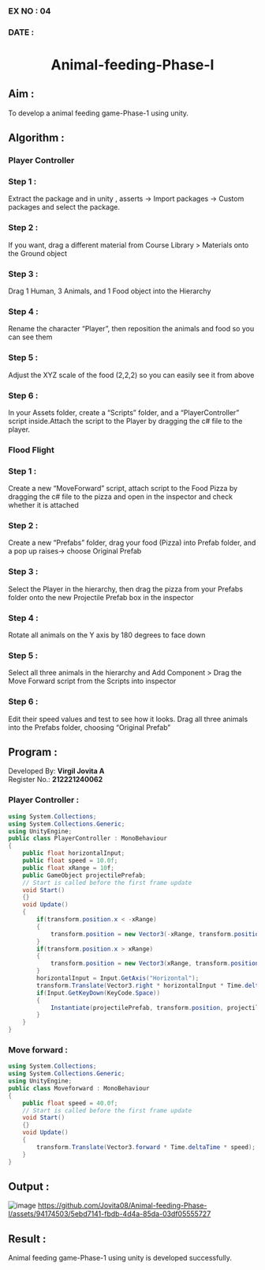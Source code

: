### EX NO : 04
### DATE  :
# <p align="center">Animal-feeding-Phase-I</p>

## Aim : 
To develop a animal feeding game-Phase-1 using unity.
## Algorithm :
### Player Controller
### Step 1 : 
Extract the package and in unity , asserts -> Import packages -> Custom packages and select the package. 
### Step 2 : 
If you want, drag a different material from Course Library > Materials onto the Ground object
### Step 3 : 
Drag 1 Human, 3 Animals, and 1 Food object into the Hierarchy
### Step 4 : 
Rename the character “Player”, then reposition the animals and food so you can see them
### Step 5 : 
Adjust the XYZ scale of the food (2,2,2) so you can easily see it from above
### Step 6 : 
In your Assets folder, create a “Scripts” folder, and a “PlayerController” script inside.Attach the script to the Player by dragging the c# file to the player.

### Flood Flight
### Step 1 : 
Create a new “MoveForward” script, attach script to the Food Pizza by dragging the c# file to the pizza and open in the inspector and check whether it is attached
### Step 2 : 
Create a new “Prefabs” folder, drag your food (Pizza) into Prefab folder, and a pop up raises-> choose Original Prefab
### Step 3 : 
Select the Player in the hierarchy, then drag the pizza from your Prefabs folder onto the new Projectile Prefab box in the inspector
### Step 4 : 
Rotate all animals on the Y axis by 180 degrees to face down
### Step 5 : 
Select all three animals in the hierarchy and Add Component > Drag the Move Forward script from the Scripts into inspector
### Step 6 : 
Edit their speed values and test to see how it looks. Drag all three animals into the Prefabs folder, choosing “Original Prefab”


## Program :
Developed By: **Virgil Jovita A**
</br>
Register No.: **212221240062**
### Player Controller :
```c#
using System.Collections;
using System.Collections.Generic;
using UnityEngine;
public class PlayerController : MonoBehaviour
{
    public float horizontalInput;
    public float speed = 10.0f;
    public float xRange = 10f;
    public GameObject projectilePrefab;
    // Start is called before the first frame update
    void Start()
    {}
    void Update()
    {
        if(transform.position.x < -xRange)
        {
            transform.position = new Vector3(-xRange, transform.position.y, transform.position.z);
        }
        if(transform.position.x > xRange)
        {
            transform.position = new Vector3(xRange, transform.position.y, transform.position.z);
        }
        horizontalInput = Input.GetAxis("Horizontal");
        transform.Translate(Vector3.right * horizontalInput * Time.deltaTime * speed);
        if(Input.GetKeyDown(KeyCode.Space))
        {
            Instantiate(projectilePrefab, transform.position, projectilePrefab.transform.rotation);
        }
    }
}
```
### Move forward :
```c#
using System.Collections;
using System.Collections.Generic;
using UnityEngine;
public class Moveforward : MonoBehaviour
{
    public float speed = 40.0f;
    // Start is called before the first frame update
    void Start()
    {}
    void Update()
    {
        transform.Translate(Vector3.forward * Time.deltaTime * speed);
    }
}
```

## Output :
![image](https://github.com/ArchanaSharikalHarinarayanan/Recursive-function/assets/94174503/bd08955c-e877-4333-ab2c-db5277af3433)
https://github.com/Jovita08/Animal-feeding-Phase-I/assets/94174503/5ebd7141-fbdb-4d4a-85da-03df05555727

## Result :
Animal feeding game-Phase-1 using unity is developed successfully.
